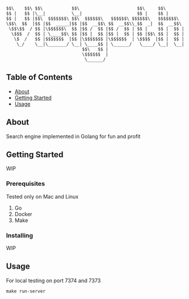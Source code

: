 ```
$$\    $$\ $$\           $$\                      $$\     $$\
$$ |   $$ |\__|          \__|                     $$ |    $$ |
$$ |   $$ |$$\  $$$$$$$\ $$\  $$$$$$\   $$$$$$\ $$$$$$\   $$$$$$$\
\$$\  $$  |$$ |$$  _____|$$ |$$  __$$\ $$  __$$\\_$$  _|  $$  __$$\
 \$$\$$  / $$ |\$$$$$$\  $$ |$$ /  $$ |$$ /  $$ | $$ |    $$ |  $$ |
  \$$$  /  $$ | \____$$\ $$ |$$ |  $$ |$$ |  $$ | $$ |$$\ $$ |  $$ |
   \$  /   $$ |$$$$$$$  |$$ |\$$$$$$$ |\$$$$$$  | \$$$$  |$$ |  $$ |
    \_/    \__|\_______/ \__| \____$$ | \______/   \____/ \__|  \__|
                             $$\   $$ |
                             \$$$$$$  |
                              \______/
```

## Table of Contents

- [About](#about)
- [Getting Started](#getting_started)
- [Usage](#usage)

## About <a name = "about"></a>

Search engine implemented in Golang for fun and profit

## Getting Started <a name = "getting_started"></a>

WIP

### Prerequisites

Tested only on Mac and Linux

1. Go
2. Docker
3. Make

### Installing

WIP

## Usage <a name = "usage"></a>

For local testing on port 7374 and 7373

```
make run-server
```
